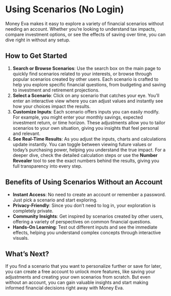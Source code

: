 # Using Scenarios (No Login)

Money Eva makes it easy to explore a variety of financial scenarios without needing an account. Whether you’re looking to understand tax impacts, compare investment options, or see the effects of saving over time, you can dive right in without any setup.

## How to Get Started

1. **Search or Browse Scenarios**: Use the search box on the main page to quickly find scenarios related to your interests, or browse through popular scenarios created by other users. Each scenario is crafted to help you explore specific financial questions, from budgeting and saving to investment and retirement projections.
2. **Select a Scenario**: Click on any scenario that catches your eye. You’ll enter an interactive view where you can adjust values and instantly see how your choices impact the results.
3. **Customize Inputs**: Each scenario offers inputs you can easily modify. For example, you might enter your monthly savings, expected investment return, or time horizon. These adjustments allow you to tailor scenarios to your own situation, giving you insights that feel personal and relevant.
4. **See Real-Time Results**: As you adjust the inputs, charts and calculations update instantly. You can toggle between viewing future values or today’s purchasing power, helping you understand the true impact. For a deeper dive, check the detailed calculation steps or use the **Number Revealer** tool to see the exact numbers behind the results, giving you full transparency into every step.

## Benefits of Using Scenarios Without an Account

- **Instant Access**: No need to create an account or remember a password. Just pick a scenario and start exploring.
- **Privacy-Friendly**: Since you don’t need to log in, your exploration is completely private. 
- **Community Insights**: Get inspired by scenarios created by other users, offering a variety of perspectives on common financial questions.
- **Hands-On Learning**: Test out different inputs and see the immediate effects, helping you understand complex concepts through interactive visuals.

## What’s Next?

If you find a scenario that you want to personalize further or save for later, you can create a free account to unlock more features, like saving your adjustments and creating your own scenarios from scratch. But even without an account, you can gain valuable insights and start making informed financial decisions right away with Money Eva.

